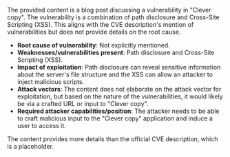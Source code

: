 The provided content is a blog post discussing a vulnerability in "Clever copy". The vulnerability is a combination of path disclosure and Cross-Site Scripting (XSS). This aligns with the CVE description's mention of vulnerabilities but does not provide details on the root cause.

- **Root cause of vulnerability**: Not explicitly mentioned.
- **Weaknesses/vulnerabilities present**: Path disclosure and Cross-Site Scripting (XSS).
- **Impact of exploitation**: Path disclosure can reveal sensitive information about the server's file structure and the XSS can allow an attacker to inject malicious scripts.
- **Attack vectors**: The content does not elaborate on the attack vector for exploitation, but based on the nature of the vulnerabilities, it would likely be via a crafted URL or input to "Clever copy".
- **Required attacker capabilities/position**: The attacker needs to be able to craft malicious input to the "Clever copy" application and induce a user to access it.

The content provides more details than the official CVE description, which is a placeholder.
